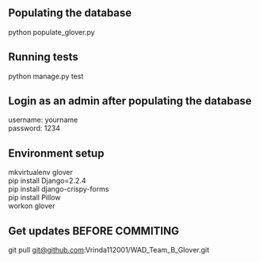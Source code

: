 ## Populating the database
python populate_glover.py

## Running tests
python manage.py test

## Login as an admin after populating the database
username: yourname  
password: 1234

## Environment setup
mkvirtualenv glover  
pip install Django=2.2.4  
pip install django-crispy-forms  
pip install Pillow  
workon glover

## Get updates BEFORE COMMITING
git pull git@github.com:Vrinda112001/WAD_Team_B_Glover.git
